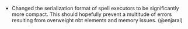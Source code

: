 - Changed the serialization format of spell executors to be significantly more compact. This should hopefully prevent a multitude of errors resulting from overweight nbt elements and memory issues. (@enjarai)
